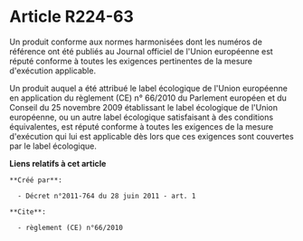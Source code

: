 # Article R224-63

Un produit conforme aux normes harmonisées dont les numéros de référence ont été publiés au Journal officiel de l'Union
européenne est réputé conforme à toutes les exigences pertinentes de la mesure d'exécution applicable.

Un produit auquel a été attribué le label écologique de l'Union européenne en application du règlement (CE) n° 66/2010 du
Parlement européen et du Conseil du 25 novembre 2009 établissant le label écologique de l'Union européenne, ou un autre label
écologique satisfaisant à des conditions équivalentes, est réputé conforme à toutes les exigences de la mesure d'exécution
qui lui est applicable dès lors que ces exigences sont couvertes par le label écologique.

**Liens relatifs à cet article**

	**Créé par**:

	  - Décret n°2011-764 du 28 juin 2011 - art. 1

	**Cite**:

	  - règlement (CE) n°66/2010
